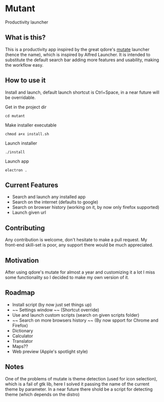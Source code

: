 # Mutant
Productivity launcher

## What is this?
This is a productivity app inspired by the great qdore's [mutate](https://github.com/qdore/Mutate) launcher (hence the name), which is inspired by Alfred Launcher.
It is intended to substitute the default search bar adding more features and usability, making the workflow easy.

## How to use it
Install and launch, default launch shortcut is Ctrl+Space, in a near future will be overridable.

Get in the project dir

`cd mutant`

Make installer executable

`chmod a+x install.sh`

Launch installer

`./install`

Launch app

`electron .`

## Current Features
* Search and launch any installed app
* Search on the internet (defaults to google)
* Search on browser history (working on it, by now only firefox supported)
* Launch given url

## Contributing
Any contribution is welcome, don't hesitate to make a pull request.
My front-end skill-set is poor, any support there would be much appreciated.

## Motivation
After using qdore's mutate for almost a year and customizing it a lot I miss some functionality so I decided to make my own version of it.

## Roadmap
* Install script (by now just set things up)
* ~~ Settings window ~~ (Shortcut override)
* Use and launch custom scripts (search on given scripts folder)
* ~~ Search on more browsers history ~~ (By now spport for Chrome and Firefox)
* Dictionary
* Calculator
* Translator
* Maps??
* Web preview (Apple's spotlight style)

## Notes
One of the problems of mutate is theme detection (used for icon selection), which is a fail of gtk lib, here I solved it passing the name of the current theme by parameter. In a near future there shold be a script for detecting theme (which depends on the distro)